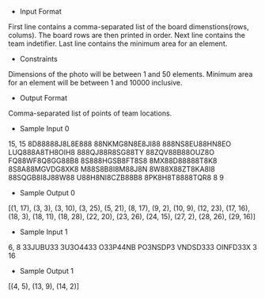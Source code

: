 + Input Format

First line contains a comma-separated list of the board dimenstions(rows, colums). The board rows are then printed in order. Next line contains the team indetifier. Last line contains the minimum area for an element.

+ Constraints

Dimensions of the photo will be between 1 and 50 elements. Minimum area for an element will be between 1 and 10000 inclusive.

+ Output Format

Comma-separated list of points of team locations.

+ Sample Input 0

15, 15
8D88888J8L8E888
88NKMG8N8E8JI88 
888NS8EU88HN8EO 
LUQ888A8TH8OIH8 
888QJ88R8SG88TY 
88ZQV88B88OUZ8O 
FQ88WF8Q8GG88B8 
8S888HGSB8FT8S8
8MX88D88888T8K8
8S8A88MGVDG8XK8
M88S8B8I8M88J8N
8W88X88ZT8KA8I8
88SQGB8I8J88W88
U88H8NI8CZB88B8
8PK8H8T8888TQR8
8
9

+ Sample Output 0

[(1, 17), (3, 3), (3, 10), (3, 25), (5, 21), (8, 17), (9, 2), (10, 9), (12, 23), (17, 16), (18, 3), (18, 11), (18, 28), (22, 20), (23, 26), (24, 15), (27, 2), (28, 26), (29, 16)]

+ Sample Input 1

6, 8
33JUBU33
3U3O4433
O33P44NB
PO3NSDP3
VNDSD333
OINFD33X
3
16

+ Sample Output 1

[(4, 5), (13, 9), (14, 2)]